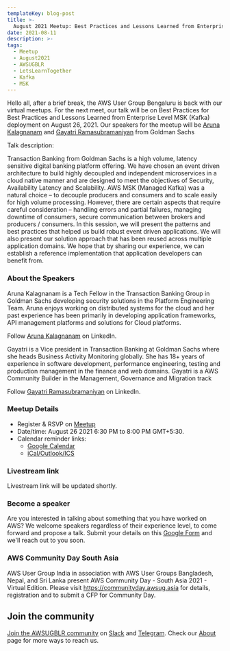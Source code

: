 ```yaml
---
templateKey: blog-post
title: >-
  August 2021 Meetup: Best Practices and Lessons Learned from Enterprise Level MSK (Kafka) deployment
date: 2021-08-11
description: >-
tags: 
  - Meetup 
  - August2021
  - AWSUGBLR 
  - LetsLearnTogether
  - Kafka
  - MSK
---
```


Hello all, after a brief break, the AWS User Group Bengaluru is back with our virtual meetups. For the next meet, our talk will be on Best Practices for Best Practices and Lessons Learned from Enterprise Level MSK (Kafka) deployment on August 26, 2021. Our speakers for the meetup will be [Aruna Kalagnanam](https://www.linkedin.com/in/aruna-kalagnanam-a123454/) and [Gayatri Ramasubramaniyan](https://www.linkedin.com/in/gayatrir/) from Goldman Sachs

Talk description:

Transaction Banking from Goldman Sachs is a high volume, latency sensitive digital banking platform offering. We have chosen an event driven architecture to build highly decoupled and independent microservices in a cloud native manner and are designed to meet the objectives of Security, Availability Latency and Scalability. AWS MSK (Managed Kafka) was a natural choice – to decouple producers and consumers and to scale easily for high volume processing. However, there are certain aspects that require careful consideration – handling errors and partial failures, managing downtime of consumers, secure communication between brokers and producers / consumers. In this session, we will present the patterns and best practices that helped us build robust event driven applications. We will also present our solution approach that has been reused across multiple application domains. We hope that by sharing our experience, we can establish a reference implementation that application developers can benefit from.


### About the Speakers

Aruna Kalagnanam is a Tech Fellow in the Transaction Banking Group in Goldman Sachs developing security solutions in the Platform Engineering Team. Aruna enjoys working on distributed systems for the cloud and her past experience has been primarily in developing application frameworks, API management platforms and solutions for Cloud platforms.

Follow [Aruna Kalagnanam](https://www.linkedin.com/in/aruna-kalagnanam-a123454/) on LinkedIn.


Gayatri is a Vice president in Transaction Banking at Goldman Sachs where she heads Business Activity Monitoring globally. She has 18+ years of experience in software development, performance engineering, testing and production management in the finance and web domains.  Gayatri is a AWS Community Builder in the Management, Governance and Migration track

Follow [Gayatri Ramasubramaniyan](https://www.linkedin.com/in/gayatrir/) on LinkedIn.

### Meetup Details

- Register & RSVP on [Meetup](https://www.meetup.com/awsugblr/events/280049870/)
- Date/time: August 26 2021 6:30 PM to 8:00 PM GMT+5:30.
- Calendar reminder links:
  - [Google Calendar](http://www.google.com/calendar/event?location=Online+event&action=TEMPLATE&sprop=name%3AAWS+User+Group-Bengaluru&sprop=website%3Ahttps%3A%2F%2Fwww.meetup.com%2Fawsugblr%2Fevents%2F280049870&details=For+full+details%2C+including+the+address%2C+and+to+RSVP+see%3A+https%3A%2F%2Fwww.meetup.com%2Fawsugblr%2Fevents%2F280049870%0A%0ATalk+description%3A%0A%0ATransaction+Banking+from+Goldman+Sachs+is+a+high+volume%2C+latency+sensitive+digita...&text=Best+Practices+and+Lessons+Learned+from+Enterprise+Level+MSK+%28Kafka%29+deployment&dates=20210826T130000Z%2F20210826T143000Z)
  - [iCal/Outlook/ICS](https://www.meetup.com/awsugblr/events/280049870/ical/Best+Practices+and+Lessons+Learned+from+Enterprise+Level+MSK+%2528Kafka%2529+deployment.ics)


### Livestream link

Livestream link will be updated shortly. 


### Become a speaker

Are you interested in talking about something that you have worked on AWS? We welcome speakers regardless of their experience level, to come forward and propose a talk. Submit your details on this [Google Form](https://goo.gl/forms/OQXsmTFBjdFKq1Wp2) and we'll reach out to you soon.


### AWS Community Day South Asia

AWS User Group India in association with AWS User Groups Bangladesh, Nepal, and Sri Lanka present AWS Community Day - South Asia 2021 - Virtual Edition.  Please visit https://communityday.awsug.asia for details, registration and to submit a CFP for Community Day.


## Join the community

[Join the AWSUGBLR community](https://www.awsugblr.in/) on [Slack](https://go.awsugblr.in/slack_invite) and [Telegram](http://go.awsugblr.in/telegram). Check our [About](https://www.awsugblr.in/about) page for more ways to reach us.
